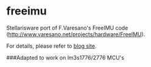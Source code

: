 freeimu
=======

Stellarisware port of F.Varesano's FreeIMU code (http://www.varesano.net/projects/hardware/FreeIMU).

For details, please refer to [blog site](http://scriptogr.am/syntaxerror/post/porting-freeimu-code-to-stellaris-launchpad).

###Adapted to work on lm3s1776/2776 MCU's
